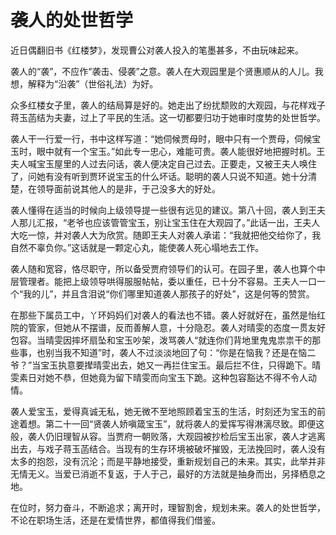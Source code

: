 # 袭人的处世哲学

近日偶翻旧书《红楼梦》，发现曹公对袭人投入的笔墨甚多，不由玩味起来。 

袭人的“袭”，不应作“袭击、侵袭”之意。袭人在大观园里是个贤惠顺从的人儿。我想，解释为“沿袭”（世俗礼法）为好。 

众多红楼女子里，袭人的结局算是好的。她走出了纷扰颓败的大观园，与花样戏子蒋玉菡结为夫妻，过上了平民的生活。这一切都要归功于她审时度势的处世哲学。 

袭人干一行爱一行，书中这样写道：“她伺候贾母时，眼中只有一个贾母，伺候宝玉时，眼中就有一个宝玉。”如此专一忠心，难能可贵。袭人能很好地把握时机。王夫人喊宝玉屋里的人过去问话，袭人便决定自己过去。正要走，又被王夫人唤住了，问她有没有听到贾环说宝玉的什么坏话。聪明的袭人只说不知道。她十分清楚，在领导面前说其他人的是非，于己没多大的好处。 

袭人懂得在适当的时候向上级领导提一些很有远见的建议。第八十回，袭人到王夫人那儿汇报，“老爷也应该管管宝玉，别让宝玉住在大观园了。”此话一出，王夫人大吃一惊，并对袭人大为欣赏。随即王夫人对袭人承诺：“我就把他交给你了，我自然不辜负你。”这话就是一颗定心丸，能使袭人死心塌地去工作。 

袭人随和宽容，恪尽职守，所以备受贾府领导们的认可。在园子里，袭人也算个中层管理者。能把上级领导哄得服服帖帖，委以重任，已十分不容易。王夫人一口一个“我的儿”，并且含泪说“你们哪里知道袭人那孩子的好处”，这是何等的赞赏。 

在那些下属员工中，丫环妈妈们对袭人的看法也不错。袭人好就好在，虽然是怡红院的管家，但她从不摆谱，反而善解人意，十分隐忍。袭人对晴雯的态度一贯友好包容。当晴雯因摔坏扇坠和宝玉吵架，泼骂袭人“就连你们背地里鬼鬼祟祟干的那些事，也别当我不知道”时，袭人不过淡淡地回了句：“你是在恼我？还是在恼二爷？”当宝玉执意要撵晴雯出去，她又一再拦住宝玉。最后拦不住，只得跪下。晴雯素日对她不恭，但她竟为留下晴雯而向宝玉下跪。这种包容豁达不得不令人动情。 

袭人爱宝玉，爱得真诚无私，她无微不至地照顾着宝玉的生活，时刻还为宝玉的前途着想。第二十一回“贤袭人娇嗔箴宝玉”，就将袭人的爱挥写得淋漓尽致。即便这般，袭人仍旧理智从容。当贾府一朝败落，大观园被抄检后宝玉出家，袭人才逃离出去，与戏子蒋玉菡结合。当现有的生存环境被破坏摧毁，无法挽回时，袭人没有太多的抱怨，没有沉沦；而是平静地接受，重新规划自己的未来。其实，此举并非无情无义。当爱已消逝不复返，于人于己，最好的方法就是抽身而出，另择栖息之地。 

在位时，努力奋斗，不断追求；离开时，理智割舍，规划未来。袭人的处世哲学，不论在职场生活，还是在爱情世界，都值得我们借鉴。